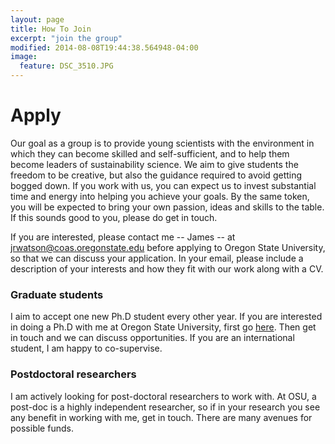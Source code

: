 ```yaml
---
layout: page
title: How To Join
excerpt: "join the group"
modified: 2014-08-08T19:44:38.564948-04:00
image:
  feature: DSC_3510.JPG
---
```


# Apply
Our goal as a group is to provide young scientists with the environment in which they can become skilled and self-sufficient, and to help them become leaders of sustainability science. We aim to give students the freedom to be creative, but also the guidance required to avoid getting bogged down. If you work with us, you can expect us to invest substantial time and energy into helping you achieve your goals. By the same token, you will be expected to bring your own passion, ideas and skills to the table. If this sounds good to you, please do get in touch.

If you are interested, please contact me -- James -- at jrwatson@coas.oregonstate.edu before applying to Oregon State University, so that we can discuss your application. In your email, please include a description of your interests and how they fit with our work along with a CV.

### Graduate students
I aim to accept one new Ph.D student every other year. If you are interested in doing a Ph.D with me at Oregon State University, first go [here](http://ceoas.oregonstate.edu/future/apply/oeas/). Then get in touch and we can discuss opportunities. If you are an international student, I am happy to co-supervise.

### Postdoctoral researchers
I am actively looking for post-doctoral researchers to work with. At OSU, a post-doc is a highly independent researcher, so if in your research you see any benefit in working with me, get in touch. There are many avenues for possible funds.



